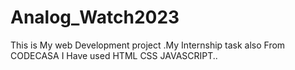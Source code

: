 # Analog_Watch2023
This is My web Development project .My Internship task also From CODECASA I Have used HTML CSS JAVASCRIPT.. 
